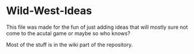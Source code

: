 # Wild-West-Ideas


This file was made for the fun of just adding ideas that will
mostly sure not come to the acutal game or maybe so who knows?

Most of the stuff is in the wiki part of the repository.

